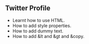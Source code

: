 ## Twitter Profile

- Learnt how to use HTML.
- How to add style properties.
- How to add dummy text.
- How to add &lt and &gt and &copy.
